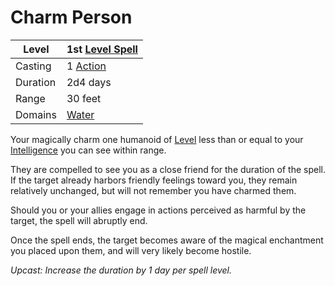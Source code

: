 ---
---

# Charm Person

|Level|1st [Level Spell](../../../Spell%20Level.md)|
|-----|---------------|
|Casting|1 [Action](../../../../Game%20Procedures/Action.md)|
|Duration|2d4 days|
|Range|30 feet|
|Domains|[Water](../../../Spell%20Domains/Water.md)|

Your magically charm one humanoid of [Level](../../../../Player%20Characters/Derived%20Statistics/Level.md) less than or equal to your [Intelligence](../../../../Player%20Characters/Chosen%20Statistics/Intelligence.md) you can see within range.

They are compelled to see you as a close friend for the duration of the spell. If the target already harbors friendly feelings toward you, they remain relatively unchanged, but will not remember you have charmed them. 

Should you or your allies engage in actions perceived as harmful by the target, the spell will abruptly end. 

Once the spell ends, the target becomes aware of the magical enchantment you placed upon them, and will very likely become hostile.

*Upcast: Increase the duration by 1 day per spell level.*
